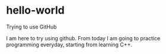 # hello-world
Trying to use GitHub

I am here to try using github.
From today I am going to practice programming everyday, starting from learning C++.
  
